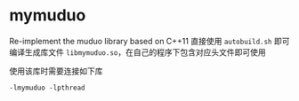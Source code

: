 # mymuduo
Re-implement the muduo library based on C++11
直接使用 `autobuild.sh` 即可编译生成库文件 `libmymuduo.so`，在自己的程序下包含对应头文件即可使用

使用该库时需要连接如下库

```shell
-lmymuduo -lpthread
```

